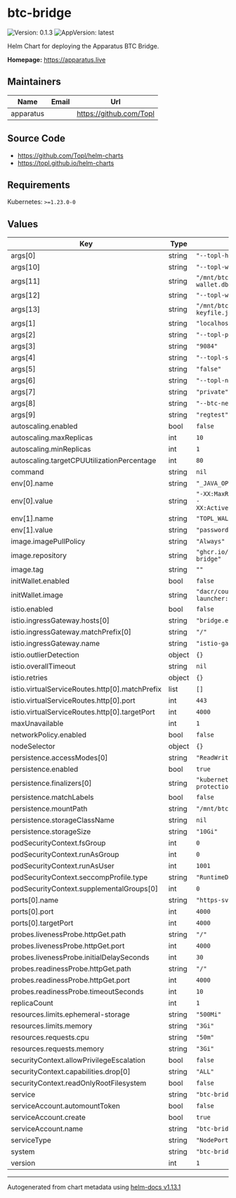 # btc-bridge

![Version: 0.1.3](https://img.shields.io/badge/Version-0.1.3-informational?style=flat-square) ![AppVersion: latest](https://img.shields.io/badge/AppVersion-latest-informational?style=flat-square)

Helm Chart for deploying the Apparatus BTC Bridge.

**Homepage:** <https://apparatus.live>

## Maintainers

| Name | Email | Url |
| ---- | ------ | --- |
| apparatus |  | <https://github.com/Topl> |

## Source Code

* <https://github.com/Topl/helm-charts>
* <https://topl.github.io/helm-charts>

## Requirements

Kubernetes: `>=1.23.0-0`

## Values

| Key | Type | Default | Description |
|-----|------|---------|-------------|
| args[0] | string | `"--topl-host"` |  |
| args[10] | string | `"--topl-wallet-db"` |  |
| args[11] | string | `"/mnt/btc-bridge/topl-wallet.db"` |  |
| args[12] | string | `"--topl-wallet-seed-file"` |  |
| args[13] | string | `"/mnt/btc-bridge/topl-keyfile.json"` |  |
| args[1] | string | `"localhost"` |  |
| args[2] | string | `"--topl-port"` |  |
| args[3] | string | `"9084"` |  |
| args[4] | string | `"--topl-secure"` |  |
| args[5] | string | `"false"` |  |
| args[6] | string | `"--topl-network"` |  |
| args[7] | string | `"private"` |  |
| args[8] | string | `"--btc-network"` |  |
| args[9] | string | `"regtest"` |  |
| autoscaling.enabled | bool | `false` |  |
| autoscaling.maxReplicas | int | `10` |  |
| autoscaling.minReplicas | int | `1` |  |
| autoscaling.targetCPUUtilizationPercentage | int | `80` |  |
| command | string | `nil` |  |
| env[0].name | string | `"_JAVA_OPTIONS"` |  |
| env[0].value | string | `"-XX:MaxRAMPercentage=70.0 -XX:ActiveProcessorCount=4"` |  |
| env[1].name | string | `"TOPL_WALLET_PASSWORD"` |  |
| env[1].value | string | `"password"` |  |
| image.imagePullPolicy | string | `"Always"` |  |
| image.repository | string | `"ghcr.io/topl/topl-btc-bridge"` |  |
| image.tag | string | `""` |  |
| initWallet.enabled | bool | `false` |  |
| initWallet.image | string | `"dacr/coursier-launcher:openjdk-11"` |  |
| istio.enabled | bool | `false` |  |
| istio.ingressGateway.hosts[0] | string | `"bridge.example.com"` |  |
| istio.ingressGateway.matchPrefix[0] | string | `"/"` |  |
| istio.ingressGateway.name | string | `"istio-gateways/gateway"` |  |
| istio.outlierDetection | object | `{}` |  |
| istio.overallTimeout | string | `nil` |  |
| istio.retries | object | `{}` |  |
| istio.virtualServiceRoutes.http[0].matchPrefix | list | `[]` |  |
| istio.virtualServiceRoutes.http[0].port | int | `443` |  |
| istio.virtualServiceRoutes.http[0].targetPort | int | `4000` |  |
| maxUnavailable | int | `1` |  |
| networkPolicy.enabled | bool | `false` |  |
| nodeSelector | object | `{}` |  |
| persistence.accessModes[0] | string | `"ReadWriteOnce"` |  |
| persistence.enabled | bool | `true` |  |
| persistence.finalizers[0] | string | `"kubernetes.io/pvc-protection"` |  |
| persistence.matchLabels | bool | `false` |  |
| persistence.mountPath | string | `"/mnt/btc-bridge/"` |  |
| persistence.storageClassName | string | `nil` |  |
| persistence.storageSize | string | `"10Gi"` |  |
| podSecurityContext.fsGroup | int | `0` |  |
| podSecurityContext.runAsGroup | int | `0` |  |
| podSecurityContext.runAsUser | int | `1001` |  |
| podSecurityContext.seccompProfile.type | string | `"RuntimeDefault"` |  |
| podSecurityContext.supplementalGroups[0] | int | `0` |  |
| ports[0].name | string | `"https-svc"` |  |
| ports[0].port | int | `4000` |  |
| ports[0].targetPort | int | `4000` |  |
| probes.livenessProbe.httpGet.path | string | `"/"` |  |
| probes.livenessProbe.httpGet.port | int | `4000` |  |
| probes.livenessProbe.initialDelaySeconds | int | `30` |  |
| probes.readinessProbe.httpGet.path | string | `"/"` |  |
| probes.readinessProbe.httpGet.port | int | `4000` |  |
| probes.readinessProbe.timeoutSeconds | int | `10` |  |
| replicaCount | int | `1` |  |
| resources.limits.ephemeral-storage | string | `"500Mi"` |  |
| resources.limits.memory | string | `"3Gi"` |  |
| resources.requests.cpu | string | `"50m"` |  |
| resources.requests.memory | string | `"3Gi"` |  |
| securityContext.allowPrivilegeEscalation | bool | `false` |  |
| securityContext.capabilities.drop[0] | string | `"ALL"` |  |
| securityContext.readOnlyRootFilesystem | bool | `false` |  |
| service | string | `"btc-bridge"` |  |
| serviceAccount.automountToken | bool | `false` |  |
| serviceAccount.create | bool | `true` |  |
| serviceAccount.name | string | `"btc-bridge"` |  |
| serviceType | string | `"NodePort"` |  |
| system | string | `"btc-bridge"` |  |
| version | int | `1` |  |

----------------------------------------------
Autogenerated from chart metadata using [helm-docs v1.13.1](https://github.com/norwoodj/helm-docs/releases/v1.13.1)
